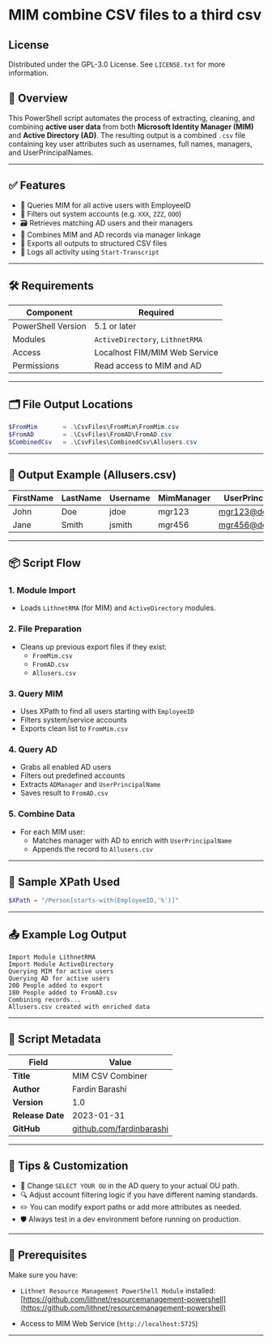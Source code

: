 # MIM combine CSV files to a third csv

<!-- LICENSE -->
## License
Distributed under the GPL-3.0 License. See `LICENSE.txt` for more information.


## 🧾 Overview

This PowerShell script automates the process of extracting, cleaning, and combining **active user data** from both **Microsoft Identity Manager (MIM)** and **Active Directory (AD)**. The resulting output is a combined `.csv` file containing key user attributes such as usernames, full names, managers, and UserPrincipalNames.

---

## ✅ Features

- 🔎 Queries MIM for all active users with EmployeeID
- 🧹 Filters out system accounts (e.g. `XXX`, `ZZZ`, `OOO`)
- 🗃 Retrieves matching AD users and their managers
- 🔗 Combines MIM and AD records via manager linkage
- 💾 Exports all outputs to structured CSV files
- 🧾 Logs all activity using `Start-Transcript`

---

## 🛠️ Requirements

| Component           | Required            |
|--------------------|---------------------|
| PowerShell Version | 5.1 or later         |
| Modules            | `ActiveDirectory`, `LithnetRMA` |
| Access             | Localhost FIM/MIM Web Service |
| Permissions        | Read access to MIM and AD |

---

## 🗂️ File Output Locations

```powershell
$FromMim       = .\CsvFiles\FromMim\FromMim.csv
$FromAD        = .\CsvFiles\FromAD\FromAD.csv
$CombinedCsv   = .\CsvFiles\CombinedCsv\Allusers.csv
```

---

## 📑 Output Example (Allusers.csv)

| FirstName | LastName | Username | MimManager | UserPrincipalName       |
|-----------|----------|----------|------------|--------------------------|
| John      | Doe      | jdoe     | mgr123     | mgr123@domain.local      |
| Jane      | Smith    | jsmith   | mgr456     | mgr456@domain.local      |

---

## 📦 Script Flow

### 1. **Module Import**
- Loads `LithnetRMA` (for MIM) and `ActiveDirectory` modules.

### 2. **File Preparation**
- Cleans up previous export files if they exist:
  - `FromMim.csv`
  - `FromAD.csv`
  - `Allusers.csv`

### 3. **Query MIM**
- Uses XPath to find all users starting with `EmployeeID`
- Filters system/service accounts
- Exports clean list to `FromMim.csv`

### 4. **Query AD**
- Grabs all enabled AD users
- Filters out predefined accounts
- Extracts `ADManager` and `UserPrincipalName`
- Saves result to `FromAD.csv`

### 5. **Combine Data**
- For each MIM user:
  - Matches manager with AD to enrich with `UserPrincipalName`
  - Appends the record to `Allusers.csv`

---

## 🧪 Sample XPath Used

```powershell
$XPath = "/Person[starts-with(EmployeeID,'%')]"
```

---

## 📤 Example Log Output

```plaintext
Import Module LithnetRMA
Import Module ActiveDirectory
Querying MIM for active users
Querying AD for active users
200 People added to export
180 People added to FromAD.csv
Combining records...
Allusers.csv created with enriched data
```

---

## 📓 Script Metadata

| Field           | Value                                           |
|----------------|-------------------------------------------------|
| **Title**       | MIM CSV Combiner                               |
| **Author**      | Fardin Barashi                                 |
| **Version**     | 1.0                                             |
| **Release Date**| 2023-01-31                                      |
| **GitHub**      | [github.com/fardinbarashi](https://github.com/fardinbarashi) |

---

## 🧠 Tips & Customization

- 🔄 Change `SELECT YOUR OU` in the AD query to your actual OU path.
- 🔍 Adjust account filtering logic if you have different naming standards.
- ✏️ You can modify export paths or add more attributes as needed.
- 🛡️ Always test in a dev environment before running on production.

---

## 🧰 Prerequisites

Make sure you have:

- `Lithnet Resource Management PowerShell Module` installed:  
  [https://github.com/lithnet/resourcemanagement-powershell](https://github.com/lithnet/resourcemanagement-powershell)

- Access to MIM Web Service (`http://localhost:5725`)

---


